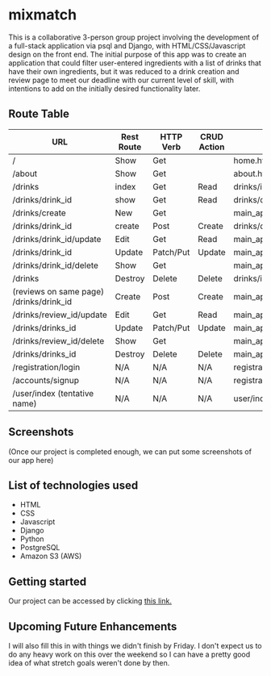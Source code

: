 # mixmatch

This is a collaborative 3-person group project involving the development of a full-stack application via psql and Django, with HTML/CSS/Javascript design on the front end. The initial purpose of this app was to create an application that could filter user-entered ingredients with a list of drinks that have their own ingredients, but it was reduced to a drink creation and review page to meet our deadline with our current level of skill, with intentions to add on the initially desired functionality later.

## Route Table
| URL                                     | Rest Route | HTTP Verb | CRUD Action | Views                        | Routes Tested | Created Yet |
|-----------------------------------------|------------|-----------|-------------|------------------------------|---------------|-------------|
| /                                       | Show       | Get       |             | home.html                    | **YES**       | **YES**     |
| /about                                  | Show       | Get       |             | about.html                   | **YES**       | **YES**     |
| /drinks                                 | index      | Get       | Read        | drinks/index.html            | **YES**       | **YES**     |
| /drinks/drink_id                        | show       | Get       | Read        | drinks/details.html          | **YES**       | **YES**     |
| /drinks/create                          | New        | Get       |             | main_app/drink_form.html     | **YES**       | **YES**     |
| /drinks/drink_id                        | create     | Post      | Create      | drinks/details.html          | **YES**       | **YES**     |
| /drinks/drink_id/update                 | Edit       | Get       | Read        | main_app/drink_form.html     | **YES**       | **YES**     |
| /drinks/drink_id                        | Update     | Patch/Put | Update      | main_app/details.html        | **YES**       | **YES**     |
| /drinks/drink_id/delete                 | Show       | Get       |             | main_app/drink_confirm_delete.html| **YES**  | **YES**     |
| /drinks                                 | Destroy    | Delete    | Delete      | drinks/index.html            | **YES**       | **YES**     |
| (reviews on same page) /drinks/drink_id | Create     | Post      | Create      | main_app/details.html        | **YES**       | **YES**     |
| /drinks/review_id/update                | Edit       | Get       | Read        | main_app/review_form.html    | **YES**       | **YES**     |
| /drinks/drinks_id                       | Update     | Patch/Put | Update      | main_app/details.html        | **YES**       | **YES**     |
| /drinks/review_id/delete                | Show       | Get       |             | main_app/review_confirm_delete.html|  **YES**| **YES**     |
| /drinks/drinks_id                       | Destroy    | Delete    | Delete      | main_app/details.html        | **YES**       | **YES**     |
| /registration/login                     | N/A        | N/A       | N/A         | registration/login.html      | **YES**       | **YES**     |
| /accounts/signup                        | N/A        | N/A       | N/A         | registration/signup.html     | **YES**       | **YES**     |
| /user/index (tentative name)            | N/A        | N/A       | N/A         | user/index.html              | No            | No          |

## Screenshots

(Once our project is completed enough, we can put some screenshots of our app here)

## List of technologies used
- HTML
- CSS
- Javascript
- Django
- Python
- PostgreSQL
- Amazon S3 (AWS)

## Getting started

Our project can be accessed by clicking [this link.](https://mixmatch-e776a4b93538.herokuapp.com/)

## Upcoming Future Enhancements

I will also fill this in with things we didn't finish by Friday. I don't expect us to do any heavy work on this over the weekend so I can have a pretty good idea of what stretch goals weren't done by then.
